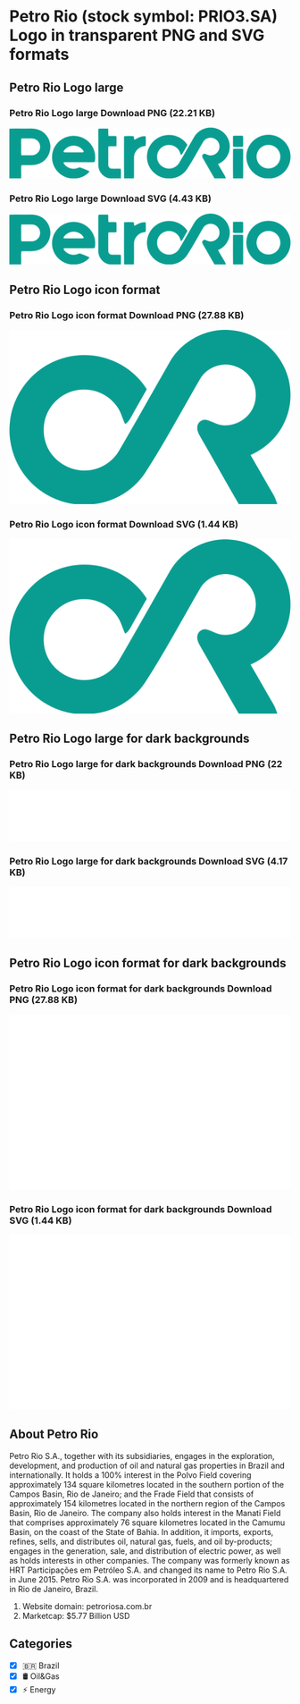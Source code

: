 # Petro Rio (stock symbol: PRIO3.SA) Logo in transparent PNG and SVG formats

## Petro Rio Logo large

### Petro Rio Logo large Download PNG (22.21 KB)

![Petro Rio Logo large Download PNG (22.21 KB)](/img/orig/PRIO3.SA_BIG-926328ce.png)

### Petro Rio Logo large Download SVG (4.43 KB)

![Petro Rio Logo large Download SVG (4.43 KB)](/img/orig/PRIO3.SA_BIG-7612e7b4.svg)

## Petro Rio Logo icon format

### Petro Rio Logo icon format Download PNG (27.88 KB)

![Petro Rio Logo icon format Download PNG (27.88 KB)](/img/orig/PRIO3.SA-6077bd9f.png)

### Petro Rio Logo icon format Download SVG (1.44 KB)

![Petro Rio Logo icon format Download SVG (1.44 KB)](/img/orig/PRIO3.SA-9dacffee.svg)

## Petro Rio Logo large for dark backgrounds

### Petro Rio Logo large for dark backgrounds Download PNG (22 KB)

![Petro Rio Logo large for dark backgrounds Download PNG (22 KB)](/img/orig/PRIO3.SA_BIG.D-731f9d36.png)

### Petro Rio Logo large for dark backgrounds Download SVG (4.17 KB)

![Petro Rio Logo large for dark backgrounds Download SVG (4.17 KB)](/img/orig/PRIO3.SA_BIG.D-b5a12156.svg)

## Petro Rio Logo icon format for dark backgrounds

### Petro Rio Logo icon format for dark backgrounds Download PNG (27.88 KB)

![Petro Rio Logo icon format for dark backgrounds Download PNG (27.88 KB)](/img/orig/PRIO3.SA.D-c67f3c74.png)

### Petro Rio Logo icon format for dark backgrounds Download SVG (1.44 KB)

![Petro Rio Logo icon format for dark backgrounds Download SVG (1.44 KB)](/img/orig/PRIO3.SA.D-3e1f6fed.svg)

## About Petro Rio

Petro Rio S.A., together with its subsidiaries, engages in the exploration, development, and production of oil and natural gas properties in Brazil and internationally. It holds a 100% interest in the Polvo Field covering approximately 134 square kilometres located in the southern portion of the Campos Basin, Rio de Janeiro; and the Frade Field that consists of approximately 154 kilometres located in the northern region of the Campos Basin, Rio de Janeiro. The company also holds interest in the Manati Field that comprises approximately 76 square kilometres located in the Camumu Basin, on the coast of the State of Bahia. In addition, it imports, exports, refines, sells, and distributes oil, natural gas, fuels, and oil by-products; engages in the generation, sale, and distribution of electric power, as well as holds interests in other companies. The company was formerly known as HRT Participações em Petróleo S.A. and changed its name to Petro Rio S.A. in June 2015. Petro Rio S.A. was incorporated in 2009 and is headquartered in Rio de Janeiro, Brazil.

1. Website domain: petroriosa.com.br
2. Marketcap: $5.77 Billion USD


## Categories
- [x] 🇧🇷 Brazil
- [x] 🛢 Oil&Gas
- [x] ⚡ Energy
